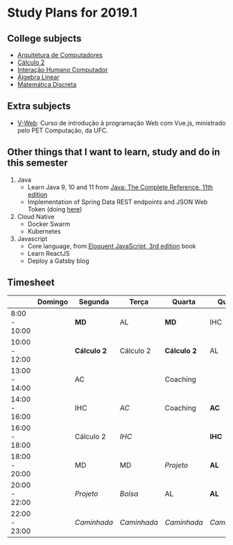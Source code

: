# Study Plans for 2019.1

## College subjects

- [Arquitetura de Computadores](arquitetura-yuri/README.md)
- [Cálculo 2](calculo2-nicolas/README.md)
- [Interação Humano Computador](interacao-humano-computador-catia/README.md)
- [Álgebra Linear](algebra-linear-marcos/README.md)
- [Matemática Discreta](matematica-discreta-rudini/README.md)

## Extra subjects

- [V-Web](v-web/README.md): Curso de introdução à programação Web com Vue.js, ministrado pelo PET Computação, da UFC.

## Other things that I want to learn, study and do in this semester

1. Java
   - Learn Java 9, 10 and 11 from [Java: The Complete Reference, 11th edition](http://a.co/d/j1Mvpb2)
   - Implementation of Spring Data REST endpoints and JSON Web Token (doing [here](https://github.com/DavyGuedes/cardatabase))
1. Cloud Native
   - Docker Swarm
   - Kubernetes
1. Javascript
   - Core language, from [Eloquent JavaScript, 3rd edition](http://a.co/d/4fo2dRx) book
   - Learn ReactJS
   - Deploy a Gatsby blog

## Timesheet

|                  | Domingo   | Segunda        | Terça        | Quarta         | Quinta        | Sexta          | Sábado             |
| ---              | ---       | ---            | ---          | ---            | ---           | ---            | ---                |
| 8:00 - 10:00     |           | **MD**         | AL           | **MD**         | IHC           | **MD**         | AC                 |
| 10:00 - 12:00    |           | **Cálculo 2**  | Cálculo 2    | **Cálculo 2**  | AL            | **Cálculo 2**  | AL                 |
| 13:00 - 14:00    |           | AC             |              | Coaching       |               | AL             | AC                 |
| 14:00 - 16:00    |           | IHC            | *AC*         | Coaching       | **AC**        | Cálculo 2      | *Bolsa*            |
| 16:00 - 18:00    |           | Cálculo 2      | *IHC*        |                | **IHC**       | AC             | *Projeto*          |
| 18:00 - 20:00    |           | MD             | MD           | *Projeto*      | **AL**        | AL             | *Java 11*          |
| 20:00 - 22:00    |           | *Projeto*      | *Bolsa*      | AL             | **AL**        | *Bolsa*        | *Projeto/Bolsa*    |
| 22:00 - 23:00    |           | *Caminhada*    | *Caminhada*  | *Caminhada*    | *Caminhada*   | *Caminhada*    | *Caminhada*        |